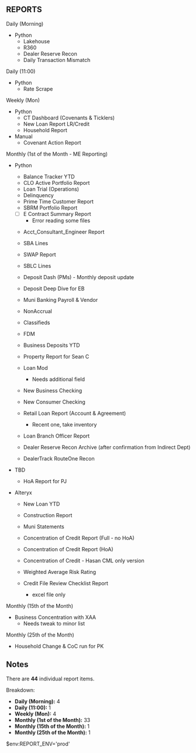 ## REPORTS

Daily (Morning)
- Python
    - Lakehouse
    - R360
    - Dealer Reserve Recon
    - Daily Transaction Mismatch

Daily (11:00)
- Python
    - Rate Scrape

Weekly (Mon)
- Python
    - CT Dashboard (Covenants & Ticklers)
    - New Loan Report LR/Credit
    - Household Report
- Manual    
    - Covenant Action Report

Monthly (1st of the Month - ME Reporting)
- Python
    - Balance Tracker YTD
    - CLO Active Portfolio Report
    - Loan Trial (Operations)
    - Delinquency
    - Prime Time Customer Report
    - SBRM Portfolio Report
    - [ ] E Contract Summary Report
        - Error reading some files
    - Acct_Consultant_Engineer Report
    - SBA Lines
    - SWAP Report
    - SBLC Lines
    - Deposit Dash (PMs) - Monthly deposit update
    - Deposit Deep Dive for EB
    - Muni Banking Payroll & Vendor
    - NonAccrual
    - Classifieds
    - FDM
    - Business Deposits YTD
    - Property Report for Sean C
    - Loan Mod
        - Needs additional field
    - New Business Checking
    - New Consumer Checking
    - Retail Loan Report (Account & Agreement)
        - Recent one, take inventory
    - Loan Branch Officer Report

    - Dealer Reserve Recon Archive (after confirmation from Indirect Dept)
    - DealerTrack RouteOne Recon

- TBD
    - HoA Report for PJ

- Alteryx
    - New Loan YTD
    - Construction Report
    - Muni Statements
    - Concentration of Credit Report (Full - no HoA)
    - Concentration of Credit Report (HoA)
    - Concentration of Credit - Hasan CML only version
    - Weighted Average Risk Rating

    - Credit File Review Checklist Report
        - excel file only


Monthly (15th of the Month)
- Business Concentration with XAA
    - Needs tweak to minor list

Monthly (25th of the Month)
- Household Change & CoC run for PK

## Notes

There are **44** individual report items.

Breakdown:

*   **Daily (Morning):** 4
*   **Daily (11:00):** 1
*   **Weekly (Mon):** 4
*   **Monthly (1st of the Month):** 33
*   **Monthly (15th of the Month):** 1
*   **Monthly (25th of the Month):** 1


$env:REPORT_ENV='prod'
